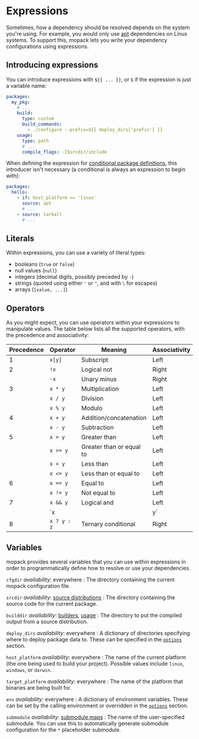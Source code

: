# Expressions

Sometimes, how a dependency should be resolved depends on the system you're
using. For example, you would only use [apt](packages.md#apt) dependencies on
Linux systems. To support this, mopack lets you write your dependency
configurations using expressions.

## Introducing expressions

You can introduce expressions with `${{ ... }}`, or `$` if the expression is
just a variable name:

```yaml
packages:
  my_pkg:
    # ...
    build:
      type: custom
      build_commands:
        - ./configure --prefix=${{ deploy_dirs['prefix'] }}
    usage:
      type: path
      # ...
      compile_flags: -I$srcdir/include
```

When defining the expression for [conditional package
definitions](file-structure.md#conditional-package-definitions), this introducer
isn't necessary (a conditional is always an expression to begin with):

```yaml
packages:
  hello:
    - if: host_platform == 'linux'
      source: apt
      # ...
    - source: tarball
      # ...
```

## Literals

Within expressions, you can use a variety of literal types:

* booleans (`true` or `false`)
* null values (`null`)
* integers (decimal digits, possibly preceded by `-`)
* strings (quoted using either `'` or `"`, and with `\` for escapes)
* arrays (`[value, ...]`)

## Operators

As you might expect, you can use operators within your expressions to manipulate
values. The table below lists all the supported operators, with the precedence
and associativity:

| Precedence | Operator    | Meaning                  | Associativity |
|------------|-------------|--------------------------|---------------|
| 1          | `x[y]`      | Subscript                | Left          |
| 2          | `!x`        | Logical not              | Right         |
|            | `-x`        | Unary minus              | Right         |
| 3          | `x * y`     | Multiplication           | Left          |
|            | `x / y`     | Division                 | Left          |
|            | `x % y`     | Modulo                   | Left          |
| 4          | `x + y`     | Addition/concatenation   | Left          |
|            | `x - y`     | Subtraction              | Left          |
| 5          | `x > y`     | Greater than             | Left          |
|            | `x >= y`    | Greater than or equal to | Left          |
|            | `x < y`     | Less than                | Left          |
|            | `x <= y`    | Less than or equal to    | Left          |
| 6          | `x == y`    | Equal to                 | Left          |
|            | `x != y`    | Not equal to             | Left          |
| 7          | `x && y`    | Logical and              | Left          |
|            | `x || y`    | Logical or               | Left          |
| 8          | `x ? y : z` | Ternary conditional      | Right         |

## Variables

mopack provides several variables that you can use within expressions in order
to programmatically define how to resolve or use your dependencies.

`cfgdir` <span class="subtitle">*availability*: everywhere</span>
: The directory containing the current mopack configuration file.

`srcdir` <span class="subtitle">*availability*: [source distributions](packages.md#source-distributions)</span>
: The directory containing the source code for the current package.

`builddir` <span class="subtitle">*availability*: [builders](builders.md), [usage](usage.md)</span>
: The directory to put the compiled output from a source distribution.

`deploy_dirs` <span class="subtitle">*availability*: everywhere</span>
: A dictionary of directories specifying where to deploy package data to. These
  can be specified in the [`options`](file-structure.md#options) section.

`host_platform` <span class="subtitle">*availability*: everywhere</span>
: The name of the current platform (the one being used to build your project).
  Possible values include `linux`, `windows`, or `darwin`.

`target_platform` <span class="subtitle">*availability*: everywhere</span>
: The name of the platform that binaries are being built for.

`env` <span class="subtitle">*availability*: everywhere</span>
: A dictionary of environment variables. These can be set by the calling
  environment or overridden in the [`options`](file-structure.md#options)
  section.

`submodule` <span class="subtitle">*availability*: [submodule maps](usage.md)</span>
: The name of the user-specified submodule. You can use this to automatically
  generate submodule configuration for the `*` placeholder submodule.


